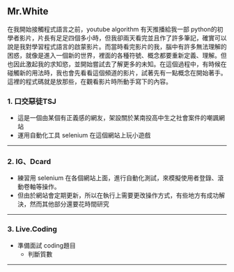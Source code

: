## Mr.White
在我開始接觸程式語言之前，youtube algorithm 有天推播給我一部 python的初學者影片，片長有足足四個多小時，但我卻兩天看完並且作了許多筆記，確實可以說是我對學習程式語言的啟蒙影片。而當時看完影片的我，腦中有許多無法理解的困惑，就像是進入一個新的世界，裡面的各種符號、概念都要重新定義、理解。但也因此激起我的求知慾，並開始嘗試去了解更多的未知。在這個過程中，有時候在碰觸新的用法時，我也會先看看這個頻道的影片，試著先有一點概念在開始著手。這裡的程式碼就是放那些，在觀看影片時所動手寫下的內容。

### 1. 口交惡徒TSJ
* 這是一個由某個有正義感的網友，架設關於某南投高中生之社會案件的嘲諷網站
* 運用自動化工具 selenium 在這個網站上玩小遊戲
<hr>

### 2. IG、Dcard
* 練習用 selenium 在各個網站上面，進行自動化測試，來模擬使用者登錄、滾動卷軸等操作。
* 但由於網站會定期更新，所以在執行上需要更改操作方式，有些地方有成功解決，然而其他部分還要花時間研究
<hr>

### 3. Live.Coding
* 準備面試 coding題目
  * 判斷質數
<hr>
